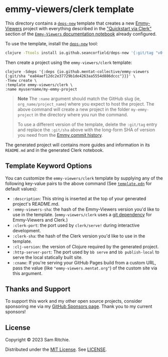 # emmy-viewers/clerk template

This directory contains a [`deps-new`][deps-new-url] template that creates a new
[Emmy-Viewers][emmy-viewers-url] project with everything described in the
["Quickstart via Clerk"](https://emmy-viewers.mentat.org/#quickstart-via-clerk)
section of the [`Emmy-Viewers` documentation notebook][emmy-viewers-notebook]
already configured.

To use the template, install the [`deps-new`][deps-new-url] tool:

```sh
clojure -Ttools install io.github.seancorfield/deps-new '{:git/tag "v0.5.0"}' :as new
```

Then create a project using the `emmy-viewers/clerk` template:

```
clojure -Sdeps '{:deps {io.github.mentat-collective/emmy-viewers {:git/sha "ea84aef12dc2e37729b1de4263aa5554d886dccc"}}}' \
-Tnew create \
:template emmy-viewers/clerk \
:name myusername/my-emmy-project
```

> **Note**
> The `:name` argument should match the GitHub slug (ie,
> `org_name/project_name`) where you expect to host the project. The above
> command will create a new project in the folder `my-emmy-project` in the
> directory where you run the command.
>
> To use a different version of the template, delete the `:git/tag` entry and
> replace the `:git/sha` above with the long-form SHA of version you need from
> the [Emmy commit
> history](https://github.com/mentat-collective/emmy-viewers/commits/main).

The generated project will contains more guides and information in its
`README.md` and in the generated Clerk notebook.

## Template Keyword Options

You can customize the `emmy-viewers/clerk` template by supplying any of the
following key-value pairs to the above command (See
[`template.edn`][template-edn-url] for default values):

- `:description`: This string is inserted at the top of your generated project's
  README.md.
- `:emmy-viewers-sha`: the hash of the Emmy-Viewers version you'd like to use in
  the template. (`emmy-viewers/clerk` uses a [git
  dependency](https://clojure.org/news/2018/01/05/git-deps) for Emmy-Viewers and
  Clerk.)
- `:clerk-port`: the port used by `clerk/serve!` during interactive development.
- `:clerk-sha`: the hash of the Clerk version you'd like to use in the template.
- `:clj-version`: the version of Clojure required by the generated project.
- `:http-server-port`: The port used by `bb serve` and `bb publish-local` to
  serve the local statically built site.
- `:cname`: If you're serving your GitHub Pages build from a custom URL, pass
  the value (like `"emmy-viewers.mentat.org"`) of the custom site via this
  argument.

## Thanks and Support

To support this work and my other open source projects, consider sponsoring me
via my [GitHub Sponsors page](https://github.com/sponsors/sritchie). Thank you
to my current sponsors!

## License

Copyright © 2023 Sam Ritchie.

Distributed under the [MIT License](LICENSE). See [LICENSE](LICENSE).

[clojars-url]: https://clojars.org/org.mentat/emmy
[clerk-url]: https://clerk.vision
[deps-new-url]: https://github.com/seancorfield/deps-new
[emmy-viewers-url]: https://github.com/mentat-collective/emmy-viewers
[emmy-viewers-notebook]: https://emmy-viewers.mentat.org
[shadow-url]: https://shadow-cljs.github.io/docs/UsersGuide.html
[template-edn-url]: https://github.com/mentat-collective/emmy-viewers/blob/main/resources/emmy-viewers/clerk/template.edn
